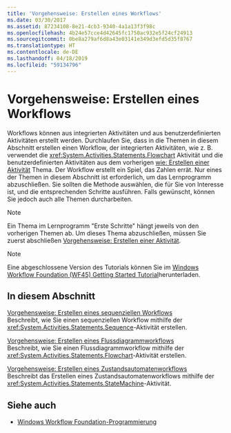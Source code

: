 ```yaml
---
title: 'Vorgehensweise: Erstellen eines Workflows'
ms.date: 03/30/2017
ms.assetid: 87234108-8e21-4cb3-9340-4a1a13f3f98c
ms.openlocfilehash: 4b24e57cce4d42645fc1750ac932e5f24cf24913
ms.sourcegitcommit: 0be8a279af6d8a43e03141e349d3efd5d35f8767
ms.translationtype: HT
ms.contentlocale: de-DE
ms.lasthandoff: 04/18/2019
ms.locfileid: "59134796"
---
```

# <a name="how-to-create-a-workflow"></a>Vorgehensweise: Erstellen eines Workflows
Workflows können aus integrierten Aktivitäten und aus benutzerdefinierten Aktivitäten erstellt werden. Durchlaufen Sie, dass in die Themen in diesem Abschnitt erstellen einen Workflow, der integrierten Aktivitäten, wie z. B. verwendet die <xref:System.Activities.Statements.Flowchart> Aktivität und die benutzerdefinierten Aktivitäten aus dem vorherigen [wie: Erstellen einer Aktivität](how-to-create-an-activity.md) Thema. Der Workflow erstellt ein Spiel, das Zahlen errät. Nur eines der Themen in diesem Abschnitt ist erforderlich, um das Lernprogramm abzuschließen. Sie sollten die Methode auswählen, die für Sie von Interesse ist, und die entsprechenden Schritte ausführen. Falls gewünscht, können Sie jedoch auch alle Themen durcharbeiten.  
  
> [!NOTE]
>  Ein Thema im Lernprogramm "Erste Schritte" hängt jeweils von den vorherigen Themen ab. Um dieses Thema abzuschließen, müssen Sie zuerst abschließen [Vorgehensweise: Erstellen einer Aktivität](how-to-create-an-activity.md).  
  
> [!NOTE]
>  Eine abgeschlossene Version des Tutorials können Sie im [Windows Workflow Foundation (WF45) Getting Started Tutorial](https://go.microsoft.com/fwlink/?LinkID=248976)herunterladen.  
  
## <a name="in-this-section"></a>In diesem Abschnitt  
 [Vorgehensweise: Erstellen eines sequenziellen Workflows](how-to-create-a-sequential-workflow.md)  
 Beschreibt, wie Sie einen sequenziellen Workflow mithilfe der <xref:System.Activities.Statements.Sequence>-Aktivität erstellen.  
  
 [Vorgehensweise: Erstellen eines Flussdiagrammworkflows](how-to-create-a-flowchart-workflow.md)  
 Beschreibt, wie Sie einen Flussdiagrammworkflow mithilfe der <xref:System.Activities.Statements.Flowchart>-Aktivität erstellen.  
  
 [Vorgehensweise: Erstellen eines Zustandsautomatenworkflows](how-to-create-a-state-machine-workflow.md)  
 Beschreibt das Erstellen eines Zustandsautomatenworkflows mithilfe der <xref:System.Activities.Statements.StateMachine>-Aktivität.  
  
## <a name="see-also"></a>Siehe auch

- [Windows Workflow Foundation-Programmierung](programming.md)
